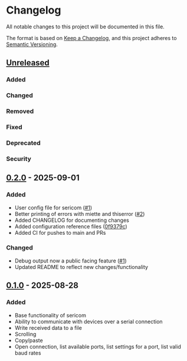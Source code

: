 # Changelog

All notable changes to this project will be documented in this file.

The format is based on [Keep a Changelog](https://keepachangelog.com/en/1.1.0/),
and this project adheres to [Semantic Versioning](https://semver.org/spec/v2.0.0.html).

## [Unreleased]

### Added

### Changed

### Removed

### Fixed

### Deprecated

### Security

## [0.2.0](https://github.com/tkatter/sericom/releases/tag/v0.2.0) - 2025-09-01

### Added

- User config file for sericom ([#1](https://github.com/tkatter/sericom/pull/1))
- Better printing of errors with miette and thiserror ([#2](https://github.com/tkatter/sericom/pull/2))
- Added CHANGELOG for documenting changes
- Added configuration reference files ([0f9379c](https://github.com/tkatter/sericom/commit/0f9379cd28379c74439e63d3535e1c4487e0d6fe))
- Added CI for pushes to main and PRs

### Changed

- Debug output now a public facing feature ([#1](https://github.com/tkatter/sericom/pull/1))
- Updated README to reflect new changes/functionality

## [0.1.0](https://github.com/tkatter/sericom/releases/tag/v0.1.0) - 2025-08-28

### Added

- Base functionality of sericom
- Ability to communicate with devices over a serial connection
- Write received data to a file
- Scrolling
- Copy/paste
- Open connection, list available ports, list settings for a port, list valid baud rates

[unreleased]: https://github.com/tkatter/sericom/compare/v0.2.0...HEAD
[0.2.0]: https://github.com/tkatter/sericom/compare/v0.1.0...v0.2.0
[0.1.0]: https://github.com/tkatter/sericom/releases/tag/v0.1.0
